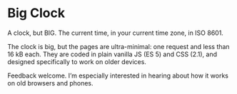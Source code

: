 # Big Clock

A clock, but BIG. The current time, in your current time zone, in ISO 8601.

The clock is big, but the pages are ultra-minimal: one request and less than 16 kB each. They are coded in plain vanilla JS (ES 5) and CSS (2.1), and designed specifically to work on older devices.

Feedback welcome. I’m especially interested in hearing about how it works on old browsers and phones.

